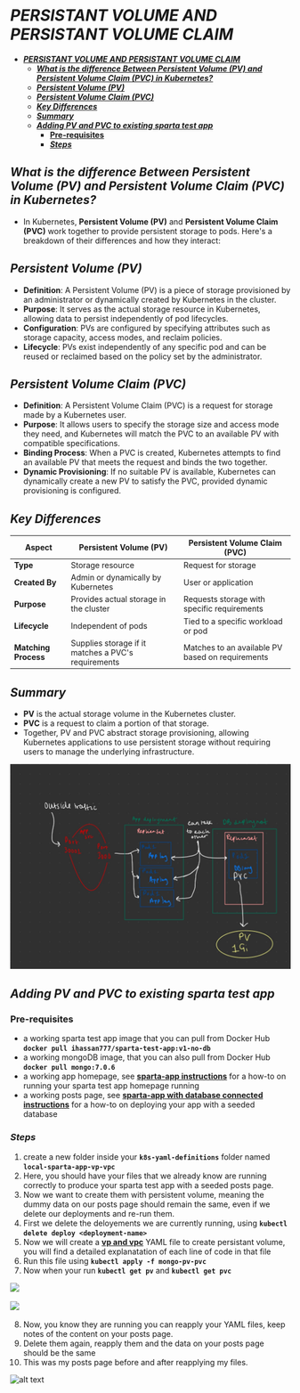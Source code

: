 # ***PERSISTANT VOLUME AND PERSISTANT VOLUME CLAIM***
- [***PERSISTANT VOLUME AND PERSISTANT VOLUME CLAIM***](#persistant-volume-and-persistant-volume-claim)
  - [***What is the difference Between Persistent Volume (PV) and Persistent Volume Claim (PVC) in Kubernetes?***](#what-is-the-difference-between-persistent-volume-pv-and-persistent-volume-claim-pvc-in-kubernetes)
  - [***Persistent Volume (PV)***](#persistent-volume-pv)
  - [***Persistent Volume Claim (PVC)***](#persistent-volume-claim-pvc)
  - [***Key Differences***](#key-differences)
  - [***Summary***](#summary)
  - [***Adding PV and PVC to existing sparta test app***](#adding-pv-and-pvc-to-existing-sparta-test-app)
    - [**Pre-requisites**](#pre-requisites)
    - [***Steps***](#steps)

## ***What is the difference Between Persistent Volume (PV) and Persistent Volume Claim (PVC) in Kubernetes?***

- In Kubernetes, **Persistent Volume (PV)** and **Persistent Volume Claim (PVC)** work together to provide persistent storage to pods. Here's a breakdown of their differences and how they interact:

## ***Persistent Volume (PV)***

- **Definition**: A Persistent Volume (PV) is a piece of storage provisioned by an administrator or dynamically created by Kubernetes in the cluster.
- **Purpose**: It serves as the actual storage resource in Kubernetes, allowing data to persist independently of pod lifecycles.
- **Configuration**: PVs are configured by specifying attributes such as storage capacity, access modes, and reclaim policies.
- **Lifecycle**: PVs exist independently of any specific pod and can be reused or reclaimed based on the policy set by the administrator.

## ***Persistent Volume Claim (PVC)***

- **Definition**: A Persistent Volume Claim (PVC) is a request for storage made by a Kubernetes user.
- **Purpose**: It allows users to specify the storage size and access mode they need, and Kubernetes will match the PVC to an available PV with compatible specifications.
- **Binding Process**: When a PVC is created, Kubernetes attempts to find an available PV that meets the request and binds the two together.
- **Dynamic Provisioning**: If no suitable PV is available, Kubernetes can dynamically create a new PV to satisfy the PVC, provided dynamic provisioning is configured.

## ***Key Differences***

| Aspect                | Persistent Volume (PV)                              | Persistent Volume Claim (PVC)                         |
|-----------------------|----------------------------------------------------|------------------------------------------------------|
| **Type**             | Storage resource                                    | Request for storage                                  |
| **Created By**       | Admin or dynamically by Kubernetes                  | User or application                                  |
| **Purpose**          | Provides actual storage in the cluster              | Requests storage with specific requirements          |
| **Lifecycle**        | Independent of pods                                 | Tied to a specific workload or pod                   |
| **Matching Process** | Supplies storage if it matches a PVC's requirements | Matches to an available PV based on requirements     |

## ***Summary***

- **PV** is the actual storage volume in the Kubernetes cluster.
- **PVC** is a request to claim a portion of that storage.
- Together, PV and PVC abstract storage provisioning, allowing Kubernetes applications to use persistent storage without requiring users to manage the underlying infrastructure.


![alt text](image.png)



## ***Adding PV and PVC to existing sparta test app***

### **Pre-requisites**
- a working sparta test app image that you can pull from Docker Hub **`docker pull ihassan777/sparta-test-app:v1-no-db`**
- a working mongoDB image, that you can also pull from Docker Hub **`docker pull mongo:7.0.6`**
- a working app homepage, see **[sparta-app instructions](/tech264-k8s/k8s-yaml-definitions/local-sparta-app-no-db/README.md)** for a how-to on running your sparta test app homepage running
- a working posts page, see **[sparta-app with database connected instructions](/tech264-k8s/k8s-yaml-definitions/local-sparta-app-no-db/README.md)** for a how-to on deploying your app with a seeded database

### ***Steps***

1. create a new folder inside your **`k8s-yaml-definitions`** folder named **`local-sparta-app-vp-vpc`**
2. Here, you should have your files that we already know are running correctly to produce your sparta test app with a seeded posts page.
3. Now we want to create them with persistent volume, meaning the dummy data on our posts page should remain the same, even if we delete our deployments and re-run them.
4. First we delete the deloyements we are currently running, using **`kubectl delete deploy <deployment-name>`**
5. Now we will create a **[vp and vpc](mongo-pv-pvc.yaml)** YAML file to create persistant volume, you will find a detailed explanatation of each line of code in that file
6. Run this file using **`kubectl apply -f mongo-pv-pvc`**
7. Now when your run **`kubectl get pv`** and **`kubectl get pvc`**

![](/tech264-k8s/K8S-images/getpv.png)


![](/tech264-k8s/K8S-images/getpvc.png)


8. Now, you know they are running you can reapply your YAML files, keep notes of the content on your posts page.
9. Delete them again, reapply them and the data on your posts page should be the same
10. This was my posts page before and after reapplying my files.

![alt text](/tech264-k8s/K8S-images/recentposts-unchanged.png)












